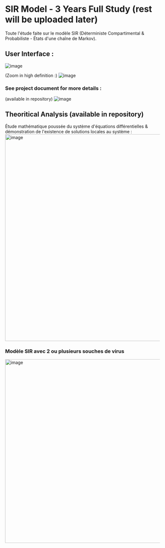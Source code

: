 # SIR Model - 3 Years Full Study (rest will be uploaded later)
Toute l'étude faite sur le modèle SIR (Déterministe Compartimental &amp; Probabiliste - États d'une chaîne de Markov).

## User Interface :
 
 ![image](https://github.com/DidiKongData/SIR-Model-3-Years-Deep-Study/assets/147708254/7e2888fa-7e8e-4d37-8955-fdabd8c0f708)
 
(Zoom in high definition :)
![image](https://github.com/DidiKongData/SIR-Model-3-Years-Deep-Study/assets/147708254/b45565f8-0275-46f9-af12-b46716c4f6ed)

### See project document for more details :
(available in repository)
![image](https://github.com/DidiKongData/SIR-Model-3-Years-Deep-Study/assets/147708254/da9c121e-358a-4b27-b12f-7b59854d72f2)

## Theoritical Analysis (available in repository)
Étude mathématique poussée du système d'équations différentielles & démonstration de l'existence de solutions locales au système :
<img width="671" alt="image" src="https://github.com/DidiKongData/SIR-Model-3-Years-Study/assets/147708254/da0b76f8-3931-446f-a905-e51d42d60b4c">
### Modèle SIR avec 2 ou plusieurs souches de virus
<img width="596" alt="image" src="https://github.com/DidiKongData/SIR-Model-3-Years-Study/assets/147708254/5c10b3df-30b9-45fe-a276-d7ca7839fec7">





